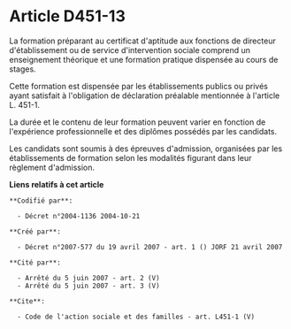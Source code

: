 # Article D451-13

La formation préparant au certificat d'aptitude aux fonctions de directeur d'établissement ou de service d'intervention
sociale comprend un enseignement théorique et une formation pratique dispensée au cours de stages. 

Cette formation est dispensée par les établissements publics ou privés ayant satisfait à l'obligation de déclaration
préalable mentionnée à l'article L. 451-1. 

La durée et le contenu de leur formation peuvent varier en fonction de l'expérience professionnelle et des diplômes possédés
par les candidats. 

Les candidats sont soumis à des épreuves d'admission, organisées par les établissements de formation selon les modalités
figurant dans leur règlement d'admission.

**Liens relatifs à cet article**

	**Codifié par**:

	  - Décret n°2004-1136 2004-10-21

	**Créé par**:

	  - Décret n°2007-577 du 19 avril 2007 - art. 1 () JORF 21 avril 2007

	**Cité par**:

	  - Arrêté du 5 juin 2007 - art. 2 (V)
	  - Arrêté du 5 juin 2007 - art. 3 (V)

	**Cite**:

	  - Code de l'action sociale et des familles - art. L451-1 (V)
